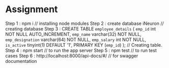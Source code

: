 # Assignment

Step 1 : npm i // installing node modules
Step 2 : create database iNeuron // creating database
Step 3 : CREATE TABLE `employee_details` (  `emp_id` int NOT NULL AUTO_INCREMENT,  `emp_name` varchar(32) NOT NULL,  `emp_designation` varchar(64) NOT NULL,  `emp_salary` int NOT NULL,  `is_active` tinyint(1) DEFAULT '1',  PRIMARY KEY (`emp_id`) ); // Creating table.
Step 4 : npm start // to run the app server
Step 5 : npm test // to run test cases
Step 6 : http://localhost:8000/api-docs/#/ // for swagger documentation
